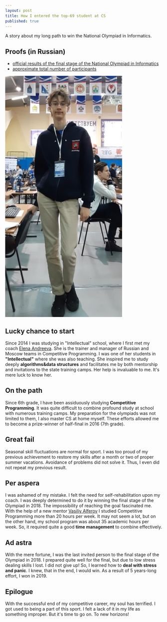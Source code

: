 ```yaml
---
layout: post
title: How I entered the top-69 student at CS
published: true
---
```



A story about my long path to win the National Olympiad in Informatics. 

## Proofs (in Russian)
- [official results of the final stage of the National Olympiad in Informatics](http://rosoi.net/2019/result/)
- [approximate total number of participants](https://externat.foxford.ru/polezno-znat/vseros)

![me at the Olimpiad](https://raw.githubusercontent.com/AIshutin/aishutin.github.io/master/images/vseros.jpg)

## Lucky chance to start

Since 2014 I was studying in "Intellectual" school, where I first met my coach [Elena Andreeva](https://istina.msu.ru/workers/1432097/). She is the trainer and manager of Russian and Moscow teams in Competitive Programming. I was one of her students in **"Intellectual"** where she was also teaching. She inspired me to study deeply **algorithms&data structures** and facilitates me by both mentorship and invitations to the state training camps. Her help is invaluable to me. It's mere luck to know her.

## On the path
Since 6th grade, I have been assiduously studying **Competitive Programming**. It was quite difficult to combine profound study at school with numerous training camps. My preparation for the olympiads was not limited to them, I also master CS at home myself. These efforts allowed me to become a prize-winner of half-final in 2016 (7th grade).

## Great fail
Seasonal skill fluctuations are normal for sport. I was too proud of my previous achievement to restore my skills after a month or two of proper summer vacations. Avoidance of problems did not solve it. Thus, I even did not repeat my previous result.

## Per aspera
I was ashamed of my mistake. I felt the need for self-rehabilitation upon my coach. I was deeply determined to do it by winning the final stage of the Olympiad in 2018. The impossibility of reaching the goal fascinated me. With the help of a new mentor [Vasiliy Alferov](https://github.com/vasalf) I studied Competitive Programming more than 20 hours per week. It may not seem a lot, but on the other hand, my school program was about 35 academic hours per week. So, it required quite a good **time management** to combine effectively.


## Ad astra
With the mere fortune, I was the last invited person to the final stage of the Olympiad in 2018. I prepared quite well for the final, but due to low stress dealing skills I lost. I did not give up! So, I learned how to **deal with stress and panic**. I knew, that in the end, I would win. As a result of 5 years-long effort, I won in 2019.

## Epilogue
With the successful end of my competitive career, my soul has terrified. I got used to being a part of this sport. I felt a lack of it in my life as something improper. But it's time to go on. To new horizons!
